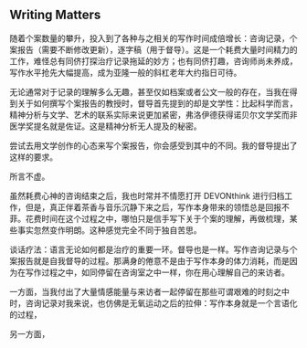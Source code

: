 ## Writing Matters

随着个案数量的攀升，投入到了各种与之相关的写作时间成倍增长：咨询记录，个案报告（需要不断修改更新），逐字稿（用于督导）。这是一个耗费大量时间精力的工作，难怪总有同侪打探治疗记录拖延的妙方；也有同侪打趣，咨询师尚未养成，写作水平抢先大幅提高，成为亚隆一般的斜杠老年大约指日可待。

无论通常对于记录的理解多么无趣，甚至仅如档案或者公文一般的存在，当我在得到关于如何撰写个案报告的教授时，督导首先提到的却是文学性：比起科学而言，精神分析与文学、艺术的联系实际来说更加紧密，弗洛伊德获得诺贝尔文学奖而非医学奖提名就是佐证。这是精神分析无人提及的秘密。

尝试去用文学创作的心态来写个案报告，你会感受到其中的不同。我的督导提出了这样的要求。

所言不虚。

虽然耗费心神的咨询结束之后，我也时常并不情愿打开 DEVONthink 进行归档工作，但是，真正伴着茶香与音乐沉静下来之后，写作本身带来的领悟总是回报不菲。花费时间在这个过程之中，哪怕只是信手写下关于个案的理解，再做梳理，某些事实忽然变作明朗。这种感觉完全不同于独自苦思。

谈话疗法：语言无论如何都是治疗的重要一环。督导也是一样。写作咨询记录与个案报告就是自我督导的过程。那满身的倦意不是由于写作本身的体力消耗，而是因为在写作过程之中，如同停留在咨询室之中一样，你在用心理解自己的来访者。

一方面，当我付出了大量情感能量与来访者一起停留在那些可谓艰难的时刻之中时，咨询记录对我来说，也仿佛是无氧运动之后的拉伸：写作本身就是一个言语化的过程，

另一方面，